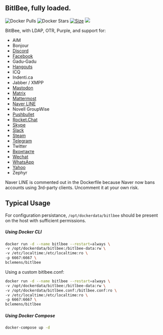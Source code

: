 ## BitlBee, fully loaded.
![Docker Pulls](https://img.shields.io/docker/pulls/bclemens/bitlbee.svg) ![Docker Stars](https://img.shields.io/docker/stars/bclemens/bitlbee.svg) [![Size](https://images.microbadger.com/badges/image/bclemens/bitlbee.svg)](https://microbadger.com/images/bclemens/bitlbee) [![](https://images.microbadger.com/badges/commit/bclemens/bitlbee.svg)](https://microbadger.com/images/bclemens/bitlbee)

BitlBee, with LDAP, OTR, Purple, and support for:
* AIM
* Bonjour
* [Discord](https://github.com/sm00th/bitlbee-discord)
* [Facebook](https://github.com/jgeboski/bitlbee-facebook)
* Gadu-Gadu
* [Hangouts](https://bitbucket.org/EionRobb/purple-hangouts)
* ICQ
* Indenti.ca
* Jabber / XMPP
* [Mastodon](https://github.com/kensanata/bitlbee-mastodon)
* [Matrix](https://github.com/matrix-org/purple-matrix)
* [Mattermost](https://github.com/EionRobb/purple-mattermost)
* [Naver LINE](https://gitlab.com/bclemens/purple-line)
* Novell GroupWise
* [Pushbullet](https://github.com/EionRobb/pidgin-pushbullet)
* [Rocket.Chat](https://bitbucket.org/EionRobb/purple-rocketchat)
* [Skype](https://github.com/EionRobb/skype4pidgin)
* [Slack](https://github.com/dylex/slack-libpurple)
* [Steam](https://github.com/bitlbee/bitlbee-steam)
* [Telegram](https://github.com/majn/telegram-purple)
* Twitter
* [Вконтакте](https://bitbucket.org/olegoandreev/purple-vk-plugin)
* [Wechat](https://github.com/sbwtw/pidgin-wechat)
* [WhatsApp](https://github.com/jakibaki/whatsapp-purple)
* [Yahoo](https://github.com/EionRobb/funyahoo-plusplus)
* Zephyr

Naver LINE is commented out in the Dockerfile because Naver now bans accounts using 3rd-party clients.  Uncomment it at your own risk.

## Typical Usage

For configuration persistance, `/opt/dockerdata/bitlbee` should be present on the host with sufficient permissions.

##### Using Docker CLI
```bash
docker run -d --name bitlbee --restart=always \
-v /opt/dockerdata/bitlbee:/bitlbee-data:rw \
-v /etc/localtime:/etc/localtime:ro \
-p 6667:6667 \
bclemens/bitlbee
```

Using a custom bitlbee.conf:
```bash
docker run -d --name bitlbee --restart=always \
-v /opt/dockerdata/bitlbee:/bitlbee-data:rw \
-v /opt/dockerdata/bitlbee.conf:/bitlbee.conf:ro \
-v /etc/localtime:/etc/localtime:ro \
-p 6667:6667 \
bclemens/bitlbee
```

##### Using Docker Compose
```bash
docker-compose up -d
```
